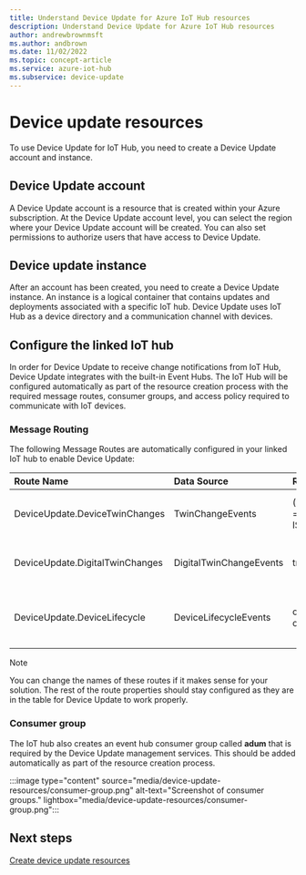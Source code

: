 ```yaml
---
title: Understand Device Update for Azure IoT Hub resources
description: Understand Device Update for Azure IoT Hub resources
author: andrewbrownmsft
ms.author: andbrown
ms.date: 11/02/2022
ms.topic: concept-article
ms.service: azure-iot-hub
ms.subservice: device-update
---
```


# Device update resources

To use Device Update for IoT Hub, you need to create a Device Update account and instance.

## Device Update account

A Device Update account is a resource that is created within your Azure subscription. At the Device Update account level,
you can select the region where your Device Update account will be created. You can also set permissions to authorize users that have access to Device Update.

## Device update instance

After an account has been created, you need to create a Device Update instance. An instance is a logical container that contains
updates and deployments associated with a specific IoT hub. Device Update uses IoT Hub as a device directory and a communication channel with devices.

## Configure the linked IoT hub

In order for Device Update to receive change notifications from IoT Hub, Device Update integrates with the built-in Event Hubs. The IoT Hub will be configured automatically as part of the resource creation process with the required message routes, consumer groups, and access policy required to communicate with IoT devices.

### Message Routing

The following Message Routes are automatically configured in your linked IoT hub to enable Device Update:

|   Route Name    | Data Source | Routing Query  | Endpoint | Description  |
| :--------- | :---- |:---- |:---- |:---- |
|  DeviceUpdate.DeviceTwinChanges| TwinChangeEvents | (opType = 'updateTwin' OR opType = 'replaceTwin') AND IS_DEFINED($body.tags.ADUGroup) | events | Listens for new Device Update groups |
|  DeviceUpdate.DigitalTwinChanges | DigitalTwinChangeEvents | true | events | Listens for Digital Twin change events  |
|  DeviceUpdate.DeviceLifecycle | DeviceLifecycleEvents | opType = 'deleteDeviceIdentity' OR opType = 'deleteModuleIdentity'  | events | Listens for devices that have been deleted |

> [!NOTE]
> You can change the names of these routes if it makes sense for your solution. The rest of the route properties should stay configured as they are in the table for Device Update to work properly.

### Consumer group

 The IoT hub also creates an event hub consumer group called **adum** that is required by the Device Update management services. This should be added automatically as part of the resource creation process. 

:::image type="content" source="media/device-update-resources/consumer-group.png" alt-text="Screenshot of consumer groups." lightbox="media/device-update-resources/consumer-group.png":::

## Next steps

[Create device update resources](./create-device-update-account.md)
